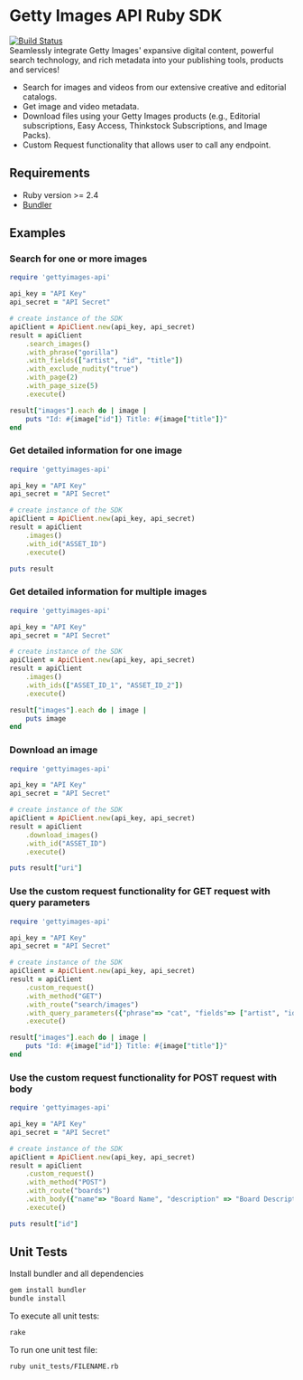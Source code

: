 # Getty Images API Ruby SDK
[![Build Status](https://travis-ci.org/gettyimages/gettyimages-api_ruby.svg?branch=master)](https://travis-ci.org/gettyimages/gettyimages-api_ruby)  
Seamlessly integrate Getty Images' expansive digital content, powerful search technology, and rich metadata into your publishing tools, products and services!

- Search for images and videos from our extensive creative and editorial catalogs.
- Get image and video metadata.
- Download files using your Getty Images products (e.g., Editorial subscriptions, Easy Access, Thinkstock Subscriptions, and Image Packs).
- Custom Request functionality that allows user to call any endpoint.

## Requirements

- Ruby version >= 2.4
- [Bundler](http://bundler.io)

## Examples

### Search for one or more images

```ruby
require 'gettyimages-api'

api_key = "API Key"
api_secret = "API Secret"

# create instance of the SDK
apiClient = ApiClient.new(api_key, api_secret)
result = apiClient
    .search_images()
    .with_phrase("gorilla")
    .with_fields(["artist", "id", "title"])
    .with_exclude_nudity("true")
    .with_page(2)
    .with_page_size(5)
    .execute()

result["images"].each do | image |
    puts "Id: #{image["id"]} Title: #{image["title"]}"
end
```

### Get detailed information for one image

```ruby
require 'gettyimages-api'

api_key = "API Key"
api_secret = "API Secret"

# create instance of the SDK
apiClient = ApiClient.new(api_key, api_secret)
result = apiClient
    .images()
    .with_id("ASSET_ID")
    .execute()

puts result
```

### Get detailed information for multiple images

```ruby
require 'gettyimages-api'

api_key = "API Key"
api_secret = "API Secret"

# create instance of the SDK
apiClient = ApiClient.new(api_key, api_secret)
result = apiClient
    .images()
    .with_ids(["ASSET_ID_1", "ASSET_ID_2"])
    .execute()

result["images"].each do | image |
    puts image
end
```

### Download an image

```ruby
require 'gettyimages-api'

api_key = "API Key"
api_secret = "API Secret"

# create instance of the SDK
apiClient = ApiClient.new(api_key, api_secret)
result = apiClient
    .download_images()
    .with_id("ASSET_ID")
    .execute()

puts result["uri"]
```

### Use the custom request functionality for GET request with query parameters

```ruby
require 'gettyimages-api'

api_key = "API Key"
api_secret = "API Secret"

# create instance of the SDK
apiClient = ApiClient.new(api_key, api_secret)
result = apiClient
    .custom_request()
    .with_method("GET")
    .with_route("search/images")
    .with_query_parameters({"phrase"=> "cat", "fields"=> ["artist", "id", "title"], "page" => 2})
    .execute()

result["images"].each do | image |
    puts "Id: #{image["id"]} Title: #{image["title"]}"
end
```

### Use the custom request functionality for POST request with body

```ruby
require 'gettyimages-api'

api_key = "API Key"
api_secret = "API Secret"

# create instance of the SDK
apiClient = ApiClient.new(api_key, api_secret)
result = apiClient
    .custom_request()
    .with_method("POST")
    .with_route("boards")
    .with_body({"name"=> "Board Name", "description" => "Board Description"})
    .execute()

puts result["id"]
```

## Unit Tests

Install bundler and all dependencies

```sh
gem install bundler
bundle install
```

To execute all unit tests:

```sh
rake
```

To run one unit test file:

```sh
ruby unit_tests/FILENAME.rb
```
